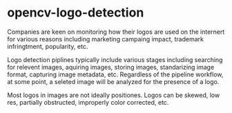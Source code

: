 # opencv-logo-detection

Companies are keen on monitoring how their logos are used on the internert for various reasons including marketing campaing impact, trademark infringtment, popularity, etc. 

Logo detection piplines typically include various stages including searching for relevent images, aquiring images, storing images, standarizing image format, capturing image metadata, etc. Regardless of the pipeline workflow, at some point, a seleted image will be analyzed for the presence of a logo. 

Most logos in images are not ideally positiones. Logos can be skewed, low res, partially obstructed, improperly color corrected, etc. 

